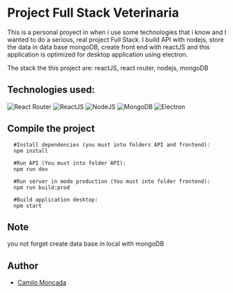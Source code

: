 # Project Full Stack Veterinaria
This is a personal proyect in when i use some technologies that i know and I wanted to do  a serious, real project Full Stack. I build API with nodejs, store the data in data base mongoDB, create front end with reactJS and this application is optimized for desktop application using electron.

The stack the this project are: reactJS, react router, nodejs, mongoDB

## Technologies used:
<img src="https://img.shields.io/badge/react-router%20-%23323330.svg?&style=for-the-badge&logo=reactjs&logoColor=%23f7de1e" alt="React Router"/>
<img src="https://img.shields.io/badge/react-%235194f2.svg?&style=for-the-badge&logo=react&logoColor=white" alt="ReactJS"/>
<img src="https://img.shields.io/badge/node%2Ejs-%2362af43.svg?&style=for-the-badge&logo=node.js&logoColor=white" alt="NodeJS"/>
<img src="http://img.shields.io/badge/mongodb-7353b5.svg?&style=for-the-badge&logo=mongodb&logoColor=white" alt="MongoDB"/>
<img src="http://img.shields.io/badge/electron-7353b5.svg?&style=for-the-badge&logo=electron&logoColor=white" alt="Electron"/>

## Compile the project

```nodejs
  #Install dependencies (you must into folders API and frontend):
  npm install
```

```nodejs
  #Run API (You must into folder API):
  npm run dev
```

```nodejs
  #Run server in mode production (You must into folder frontend):
  npm run build:prod
```

```nodejs
  #Build application desktop:
  npm start
```

## Note
you not forget create data base in local with mongoDB

## Author
* [Camilo Moncada](https://github.com/moncada92)